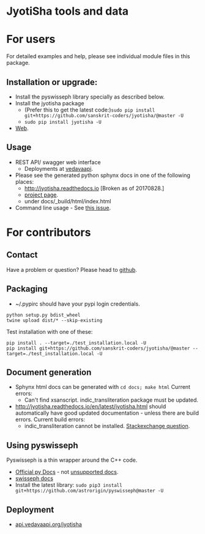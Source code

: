 JyotiSha tools and data
=======================
# For users
For detailed examples and help, please see individual module files in this package.

## Installation or upgrade:
- Install the pyswisseph library specially as described below.
- Install the jyotisha package
  -  (Prefer this to get the latest code:)`sudo pip install git+https://github.com/sanskrit-coders/jyotisha/@master -U`
  - `sudo pip install jyotisha -U`
- [Web](https://pypi.python.org/pypi/jyotisha).

## Usage
- REST API/ swagger web interface 
    - Deployments at [vedavaapi](http://api.vedavaapi.org/jyotisha).
- Please see the generated python sphynx docs in one of the following places:
    - http://jyotisha.readthedocs.io [Broken as of 20170828.]
    - [project page](https://sanskrit-coders.github.io/jyotisha/build/html/jyotisha.html).
    - under docs/_build/html/index.html
- Command line usage - See [this issue](https://github.com/sanskrit-coders/jyotisha/issues/10).

# For contributors
## Contact
Have a problem or question? Please head to [github](https://github.com/sanskrit-coders/jyotisha).

## Packaging
* ~/.pypirc should have your pypi login credentials.
```
python setup.py bdist_wheel
twine upload dist/* --skip-existing
```

Test installation with one of these:
```
pip install . --target=./test_installation.local -U
pip install git+https://github.com/sanskrit-coders/jyotisha/@master --target=./test_installation.local -U
```

## Document generation
- Sphynx html docs can be generated with `cd docs; make html` Current errors:
  - Can't find xsanscript. indic_transliteration package must be updated.
- http://jyotisha.readthedocs.io/en/latest/jyotisha.html should automatically have good updated documentation - unless there are build errors. Current build errors:
  - indic_transliteration cannot be installed. [Stackexchange question](https://stackoverflow.com/questions/45929148/read-the-docs-pip-pypi-dependency-installation-error).


## Using pyswisseph
Pyswisseph is a thin wrapper around the C++ code.

- [Official py Docs](https://astrorigin.com/pyswisseph/pydoc/index.html) - not [unsupported docs](http://pythonhosted.org/pyswisseph/swisseph-module.html).
- [swisseph docs](http://www.astro.com/swisseph/swephprg.htm)
- Install the latest library: `sudo pip3 install git+https://github.com/astrorigin/pyswisseph@master -U`

## Deployment
- [api.vedavaapi.org/jyotisha](http://api.vedavaapi.org/jyotisha)